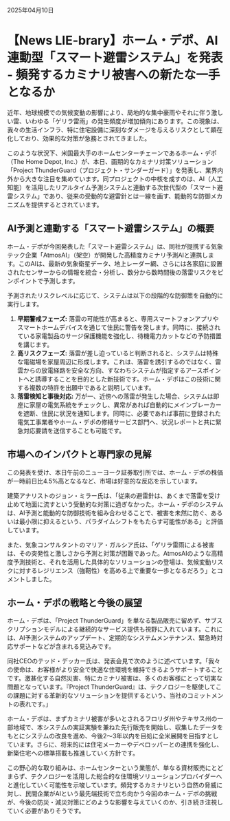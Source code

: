 2025年04月10日

# 【News LIE-brary】ホーム・デポ、AI連動型「スマート避雷システム」を発表 - 頻発するカミナリ被害への新たな一手となるか

近年、地球規模での気候変動の影響により、局地的な集中豪雨やそれに伴う激しい雷、いわゆる「ゲリラ雷雨」の発生頻度が増加傾向にあります。この現象は、我々の生活インフラ、特に住宅設備に深刻なダメージを与えるリスクとして顕在化しており、効果的な対策が急務とされてきました。

このような状況下、米国最大手のホームセンターチェーンであるホーム・デポ（The Home Depot, Inc.）が、本日、画期的なカミナリ対策ソリューション「Project ThunderGuard（プロジェクト・サンダーガード）」を発表し、業界内外から大きな注目を集めています。同プロジェクトの中核を成すのは、AI（人工知能）を活用したリアルタイム予測システムと連動する次世代型の「スマート避雷システム」であり、従来の受動的な避雷針とは一線を画す、能動的な防御メカニズムを提供するとされています。

## AI予測と連動する「スマート避雷システム」の概要

ホーム・デポが今回発表した「スマート避雷システム」は、同社が提携する気象テック企業「AtmosAI」（架空）が開発した高精度カミナリ予測AIと連携します。このAIは、最新の気象衛星データ、地上レーダー網、さらには各家庭に設置されたセンサーからの情報を統合・分析し、数分から数時間後の落雷リスクをピンポイントで予測します。

予測されたリスクレベルに応じて、システムは以下の段階的な防御策を自動的に実行します。

1.  **早期警戒フェーズ:** 落雷の可能性が高まると、専用スマートフォンアプリやスマートホームデバイスを通じて住民に警告を発します。同時に、接続されている家電製品のサージ保護機能を強化し、待機電力カットなどの予防措置を講じます。
2.  **高リスクフェーズ:** 落雷が差し迫っていると判断されると、システムは特殊な電磁場を家屋周辺に形成します。これは、落雷を誘引するのではなく、雷雲からの放電経路を安全な方向、すなわちシステムが指定するアースポイントへと誘導することを目的とした新技術です。ホーム・デポはこの技術に関する複数の特許を出願中であると説明しています。
3.  **落雷検知と事後対応:** 万が一、近傍への落雷が発生した場合、システムは即座に家屋の電気系統をチェックし、異常があれば自動的にメインブレーカーを遮断、住民に状況を通知します。同時に、必要であれば事前に登録された電気工事業者やホーム・デポの修繕サービス部門へ、状況レポートと共に緊急対応要請を送信することも可能です。

## 市場へのインパクトと専門家の見解

この発表を受け、本日午前のニューヨーク証券取引所では、ホーム・デポの株価が一時前日比4.5%高となるなど、市場は好意的な反応を示しています。

建築アナリストのジョン・ミラー氏は、「従来の避雷針は、あくまで落雷を受け止めて地面に流すという受動的な対策に過ぎなかった。ホーム・デポのシステムは、AI予測と能動的な防御技術を組み合わせることで、被害を未然に防ぐ、あるいは最小限に抑えるという、パラダイムシフトをもたらす可能性がある」と評価しています。

また、気象コンサルタントのマリア・ガルシア氏は、「ゲリラ雷雨による被害は、その突発性と激しさから予測と対策が困難であった。AtmosAIのような高精度予測技術と、それを活用した具体的なソリューションの登場は、気候変動リスクに対するレジリエンス（強靭性）を高める上で重要な一歩となるだろう」とコメントしました。

## ホーム・デポの戦略と今後の展望

ホーム・デポは、「Project ThunderGuard」を単なる製品販売に留めず、サブスクリプションモデルによる継続的なサービス提供も視野に入れています。これには、AI予測システムのアップデート、定期的なシステムメンテナンス、緊急時対応サポートなどが含まれる見込みです。

同社CEOのテッド・デッカー氏は、発表会見で次のように述べています。「我々の使命は、お客様がより安全で快適な住環境を維持できるようサポートすることです。激甚化する自然災害、特にカミナリ被害は、多くのお客様にとって切実な問題となっています。『Project ThunderGuard』は、テクノロジーを駆使してこの課題に対する革新的なソリューションを提供するという、当社のコミットメントの表れです。」

ホーム・デポは、まずカミナリ被害が多いとされるフロリダ州やテキサス州の一部地域で、本システムの実証実験を兼ねた先行販売を開始し、収集したデータをもとにシステムの改良を進め、今後2～3年以内を目処に全米展開を目指すとしています。さらに、将来的には住宅メーカーやデベロッパーとの連携を強化し、新築住宅への標準搭載も推進していく方針です。

この野心的な取り組みは、ホームセンターという業態が、単なる資材販売にとどまらず、テクノロジーを活用した総合的な住環境ソリューションプロバイダーへと進化していく可能性を示唆しています。頻発するカミナリという自然の脅威に対し、民間企業がAIという最先端技術で立ち向かう今回のホーム・デポの挑戦が、今後の防災・減災対策にどのような影響を与えていくのか、引き続き注視していく必要がありそうです。